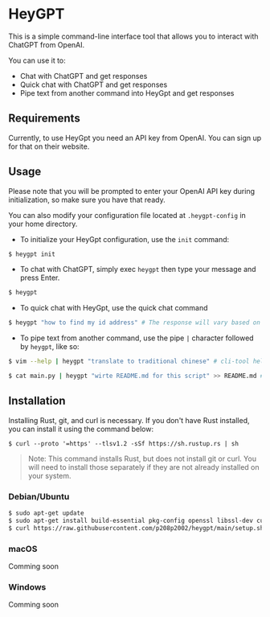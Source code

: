# HeyGPT
This is a simple command-line interface tool that allows you to interact with ChatGPT from OpenAI.

You can use it to:
- Chat with ChatGPT and get responses
- Quick chat with ChatGPT and get responses
- Pipe text from another command into HeyGpt and get responses

## Requirements
Currently, to use HeyGpt you need an API key from OpenAI. You can sign up for that on their website.

## Usage
Please note that you will be prompted to enter your OpenAI API key during initialization, so make sure you have that ready.

You can also modify your configuration file located at `.heygpt-config` in your home directory.

- To initialize your HeyGpt configuration, use the `init` command:
```bash
$ heygpt init
```

- To chat with ChatGPT, simply exec `heygpt` then type your message and press Enter.
```bash 
$ heygpt
```
- To quick chat with HeyGpt, use the quick chat command 
```bash
$ heygpt "how to find my id address" # The response will vary based on your system.
```

- To pipe text from another command, use the pipe `|` character followed by `heygpt`, like so:

```bash
$ vim --help | heygpt "translate to traditional chinese" # cli-tool help message translate
```
```bash
$ cat main.py | heygpt "wirte README.md for this script" >> README.md # generate document for some script
```

## Installation
Installing Rust, git, and curl is necessary. If you don't have Rust installed, you can install it using the command below:
```
$ curl --proto '=https' --tlsv1.2 -sSf https://sh.rustup.rs | sh
```
> Note: This command installs Rust, but does not install git or curl. You will need to install those separately if they are not already installed on your system.

### Debian/Ubuntu
```bash
$ sudo apt-get update
$ sudo apt-get install build-essential pkg-config openssl libssl-dev curl git
$ curl https://raw.githubusercontent.com/p208p2002/heygpt/main/setup.sh | sh
```

### macOS
Comming soon

### Windows
Comming soon


